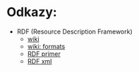 # Odkazy:
- RDF (Resource Description Framework)
	- [wiki](https://en.wikipedia.org/wiki/Resource_Description_Framework)
	- [wiki: formats](https://en.wikipedia.org/wiki/Resource_Description_Framework#Serialization_formats)
	- [RDF primer](https://www.w3.org/TR/rdf11-primer/)
	- [RDF xml](https://www.w3.org/TR/rdf-syntax-grammar/)
